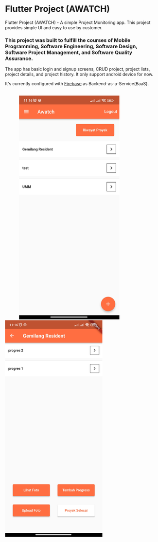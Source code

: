 # Flutter Project (AWATCH)

Flutter Project (AWATCH) - A simple Project Monitoring app. This project provides simple UI and easy to use by customer. 
<h3>This project was built to fulfill the courses of Mobile Programming, Software Engineering, Software Design, Software Project Management, and Software Quality Assurance.</h3>

The app has basic login and signup screens, CRUD project, project lists, project details, and project history. It only support android device for now. 

It's currently configured with [Firebase](https://firebase.google.com/) as Backend-as-a-Service(BaaS).

<br />
<div>
  &emsp;&emsp;&emsp;
  <img src="https://github.com/ry271/Awatch/blob/main/img/Screenshot_2024-02-15-11-16-19-832_id.rain.awatch.awatch.jpg" alt="Light theme" width="330">
  &emsp;&emsp;&emsp;&emsp;
  <img src="https://github.com/ry271/Awatch/blob/main/img/Screenshot_2024-02-15-11-16-31-447_id.rain.awatch.awatch.jpg" alt="Dark theme" width="320">  
</div>
<br />
